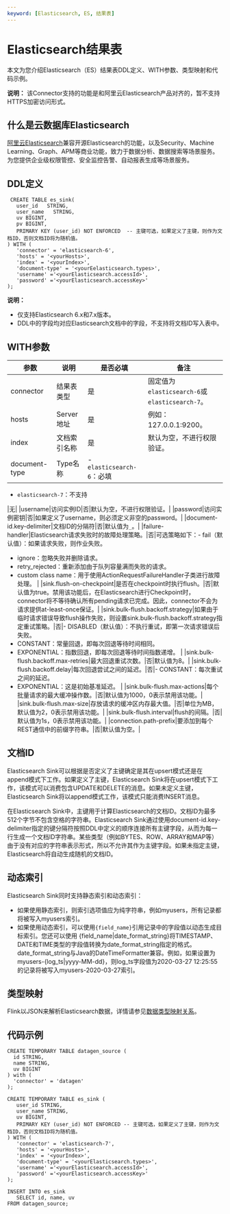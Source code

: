 ```yaml
---
keyword: [Elasticsearch, ES, 结果表]
---
```


# Elasticsearch结果表

本文为您介绍Elasticsearch（ES）结果表DDL定义、WITH参数、类型映射和代码示例。

**说明：** 该Connector支持的功能是和阿里云Elasticsearch产品对齐的，暂不支持HTTPS加密访问形式。

## 什么是云数据库Elasticsearch

[阿里云Elasticsearch](/cn.zh-CN/产品简介/什么是阿里云Elasticsearch.md)兼容开源Elasticsearch的功能，以及Security、Machine Learning、Graph、APM等商业功能，致力于数据分析、数据搜索等场景服务。为您提供企业级权限管控、安全监控告警、自动报表生成等场景服务。

## DDL定义

```
 CREATE TABLE es_sink(
   user_id   STRING,
   user_name   STRING,
   uv BIGINT,
   pv BIGINT,
   PRIMARY KEY (user_id) NOT ENFORCED  -- 主键可选，如果定义了主键，则作为文档ID，否则文档ID将为随机值。
) WITH (
   'connector' = 'elasticsearch-6',
   'hosts' = '<yourHosts>',
   'index' = '<yourIndex>',
   'document-type' = '<yourEelasticsearch.types>',
   'username' ='<yourElasticsearch.accessId>',
   'password' ='<yourElasticsearch.accessKey>'
);
```

**说明：**

-   仅支持Elasticsearch 6.x和7.x版本。
-   DDL中的字段均对应Elasticsearch文档中的字段，不支持将文档ID写入表中。

## WITH参数

|参数|说明|是否必填|备注|
|--|--|----|--|
|connector|结果表类型|是|固定值为`elasticsearch-6`或`elasticsearch-7`。|
|hosts|Server地址|是|例如：127.0.0.1:9200。|
|index|文档索引名称|是|默认为空，不进行权限验证。|
|document-type|Type名称|-   `elasticsearch-6`：必填
-   `elasticsearch-7`：不支持

|无|
|username|访问实例ID|否|默认为空，不进行权限验证。|
|password|访问实例密钥|否|如果定义了username，则必须定义非空的password。|
|document-id.key-delimiter|文档ID的分隔符|否|默认值为`_`。|
|failure-handler|Elasticsearch请求失败时的故障处理策略。|否|可选策略如下：-   fail（默认值）：如果请求失败，则作业失败。
-   ignore：忽略失败并删除请求。
-   retry\_rejected：重新添加由于队列容量满而失败的请求。
-   custom class name：用于使用ActionRequestFailureHandler子类进行故障处理。 |
|sink.flush-on-checkpoint|是否在checkpoint时执行flush。|否|默认值为true。禁用该功能后，在Elasticsearch进行Checkpoint时，connector将不等待确认所有pending请求已完成。因此，connector不会为请求提供at-least-once保证。|
|sink.bulk-flush.backoff.strategy|如果由于临时请求错误导致flush操作失败，则设置sink.bulk-flush.backoff.strategy指定重试策略。|否|-   DISABLED（默认值）：不执行重试，即第一次请求错误后失败。
-   CONSTANT：常量回退，即每次回退等待时间相同。
-   EXPONENTIAL：指数回退，即每次回退等待时间指数递增。 |
|sink.bulk-flush.backoff.max-retries|最大回退重试次数。|否|默认值为8。|
|sink.bulk-flush.backoff.delay|每次回退尝试之间的延迟。|否|-   CONSTANT：每次重试之间的延迟。
-   EXPONENTIAL：这是初始基准延迟。 |
|sink.bulk-flush.max-actions|每个批量请求的最大缓冲操作数。|否|默认值为1000，0表示禁用该功能。|
|sink.bulk-flush.max-size|存放请求的缓冲区内存最大值。|否|单位为MB，默认值为2，0表示禁用该功能。|
|sink.bulk-flush.interval|flush的间隔。|否|默认值为1s，0表示禁用该功能。|
|connection.path-prefix|要添加到每个REST通信中的前缀字符串。|否|默认值为空。|

## 文档ID

Elasticsearch Sink可以根据是否定义了主键确定是其在upsert模式还是在append模式下工作。如果定义了主键，Elasticsearch Sink将在upsert模式下工作，该模式可以消费包含UPDATE和DELETE的消息。如果未定义主键，Elasticsearch Sink将以append模式工作，该模式只能消费INSERT消息。

在Elasticsearch Sink中，主键用于计算Elasticsearch的文档ID。文档ID为最多512个字节不包含空格的字符串。Elasticsearch Sink通过使用document-id.key-delimiter指定的键分隔符按照DDL中定义的顺序连接所有主键字段，从而为每一行生成一个文档ID字符串。某些类型（例如BYTES、ROW、ARRAY和MAP等）由于没有对应的字符串表示形式，所以不允许其作为主键字段。如果未指定主键，Elasticsearch将自动生成随机的文档ID。

## 动态索引

Elasticsearch Sink同时支持静态索引和动态索引：

-   如果使用静态索引，则索引选项值应为纯字符串，例如myusers，所有记录都将被写入myusers索引。
-   如果使用动态索引，可以使用`{field_name}`引用记录中的字段值以动态生成目标索引。您还可以使用 \{field\_name\|date\_format\_string\}将TIMESTAMP、DATE和TIME类型的字段值转换为date\_format\_string指定的格式。date\_format\_string与Java的DateTimeFormatter兼容。例如，如果设置为myusers-\{log\_ts\|yyyy-MM-dd\}，则log\_ts字段值为2020-03-27 12:25:55的记录将被写入myusers-2020-03-27索引。

## 类型映射

Flink以JSON来解析Elasticsearch数据，详情请参见[数据类型映射关系](https://ci.apache.org/projects/flink/flink-docs-master/zh/dev/table/connectors/formats/json.html)。

## 代码示例

```
CREATE TEMPORARY TABLE datagen_source (
  id STRING, 
  name STRING,
  uv BIGINT
) with (
  'connector' = 'datagen'
);

CREATE TEMPORARY TABLE es_sink (
   user_id STRING,
   user_name STRING,
   uv BIGINT,
   PRIMARY KEY (user_id) NOT ENFORCED -- 主键可选，如果定义了主键，则作为文档ID，否则文档ID将为随机值。
) WITH (
   'connector' = 'elasticsearch-7',
   'hosts' = '<yourHosts>',
   'index' = '<yourIndex>',
   'document-type' = '<yourElasticsearch.types>',
   'username' ='<yourElasticsearch.accessId>',
   'password' ='<yourElasticsearch.accessKey>'
);

INSERT INTO es_sink
   SELECT id, name, uv
FROM datagen_source;
```

